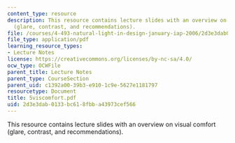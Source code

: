 ```yaml
---
content_type: resource
description: This resource contains lecture slides with an overview on visual comfort
  (glare, contrast, and recommendations).
file: /courses/4-493-natural-light-in-design-january-iap-2006/2d3e3dab0133bc618fbba43973cef566_5viscomfort.pdf
file_type: application/pdf
learning_resource_types:
- Lecture Notes
license: https://creativecommons.org/licenses/by-nc-sa/4.0/
ocw_type: OCWFile
parent_title: Lecture Notes
parent_type: CourseSection
parent_uid: c1392a00-39b3-e910-1c9e-5627e1181797
resourcetype: Document
title: 5viscomfort.pdf
uid: 2d3e3dab-0133-bc61-8fbb-a43973cef566
---
```

This resource contains lecture slides with an overview on visual comfort (glare, contrast, and recommendations).